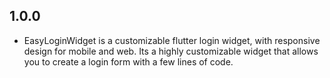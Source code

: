 ## 1.0.0

* EasyLoginWidget is a customizable flutter login widget, with responsive design for mobile and web. Its a highly customizable widget that allows you to create a login form with a few lines of code.
